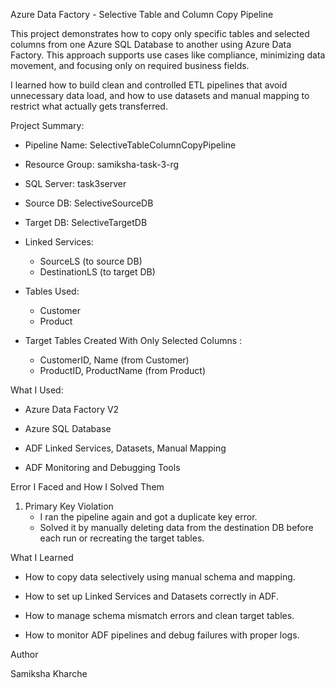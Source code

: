 Azure Data Factory - Selective Table and Column Copy Pipeline

This project demonstrates how to copy  only specific tables and  selected columns  from one Azure SQL Database to another using Azure Data Factory. This approach supports use cases like compliance, minimizing data movement, and focusing only on required business fields.

I learned how to build clean and controlled ETL pipelines that avoid unnecessary data load, and how to use datasets and manual mapping to restrict what actually gets transferred.

 Project Summary: 

- Pipeline Name: SelectiveTableColumnCopyPipeline  

- Resource Group: samiksha-task-3-rg  

- SQL Server: task3server 
 
- Source DB: SelectiveSourceDB  

- Target DB: SelectiveTargetDB  

- Linked Services: 
 
  - SourceLS (to source DB)
  - DestinationLS (to target DB)
    
- Tables Used:
  
  - Customer
  - Product
    
- Target Tables Created With Only Selected Columns :

  - CustomerID,  Name (from Customer)
  - ProductID, ProductName (from Product)

What I Used:

- Azure Data Factory V2  

- Azure SQL Database  

- ADF Linked Services, Datasets, Manual Mapping 
 
- ADF Monitoring and Debugging Tools  

Error I Faced and How I Solved Them

1. Primary Key Violation
   - I ran the pipeline again and got a duplicate key error.
   - Solved it by manually deleting data from the destination DB before each run or recreating the target tables.


 What I Learned

- How to copy data selectively using manual schema and mapping.

- How to set up Linked Services and Datasets correctly in ADF.

- How to manage schema mismatch errors and clean target tables.

- How to monitor ADF pipelines and debug failures with proper logs.

Author

Samiksha Kharche

